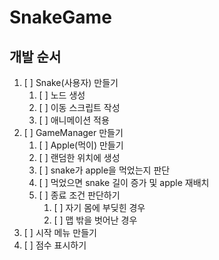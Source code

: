 # SnakeGame
## 개발 순서
1. [ ] Snake(사용자) 만들기
   1. [ ] 노드 생성
   2. [ ] 이동 스크립트 작성
   3. [ ] 애니메이션 적용
2. [ ] GameManager 만들기
   1. [ ] Apple(먹이) 만들기
   2. [ ] 랜덤한 위치에 생성
   3. [ ] snake가 apple을 먹었는지 판단
   4. [ ] 먹었으면 snake 길이 증가 및 apple 재배치
   5. [ ] 종료 조건 판단하기
      1. [ ] 자기 몸에 부딪힌 경우
      2. [ ] 맵 밖을 벗어난 경우
3. [ ] 시작 메뉴 만들기
4. [ ] 점수 표시하기